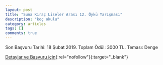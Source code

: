 ```yaml
---
layout: post
title: "Suna Kıraç Liseler Arası 12. Öykü Yarışması"
description: "koç okulu"
category: articles
tags: []
comments: true
---
```


Son Başvuru Tarihi: 18 Şubat 2019. Toplam Ödül: 3000 TL.
Teması: Denge

[Detaylar ve Başvuru için](http://www.koc.k12.tr/tr/2018/12/3720/?utm_source=edebiyatyarismalari.com&utm_medium=affiliate&utm_campaign=cpc){:rel="nofollow"}{:target="_blank"}